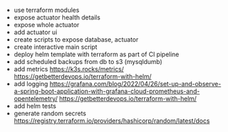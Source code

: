 - use terraform modules
- expose actuator health details
- expose whole actuator
- add actuator ui
- create scripts to expose database, actuator
- create interactive main script
- deploy helm template with terraform as part of CI pipeline
- add scheduled backups from db to s3 (mysqldumb)
- add metrics https://k3s.rocks/metrics/ https://getbetterdevops.io/terraform-with-helm/
- add logging https://grafana.com/blog/2022/04/26/set-up-and-observe-a-spring-boot-application-with-grafana-cloud-prometheus-and-opentelemetry/ https://getbetterdevops.io/terraform-with-helm/
- add helm tests
- generate random secrets https://registry.terraform.io/providers/hashicorp/random/latest/docs
